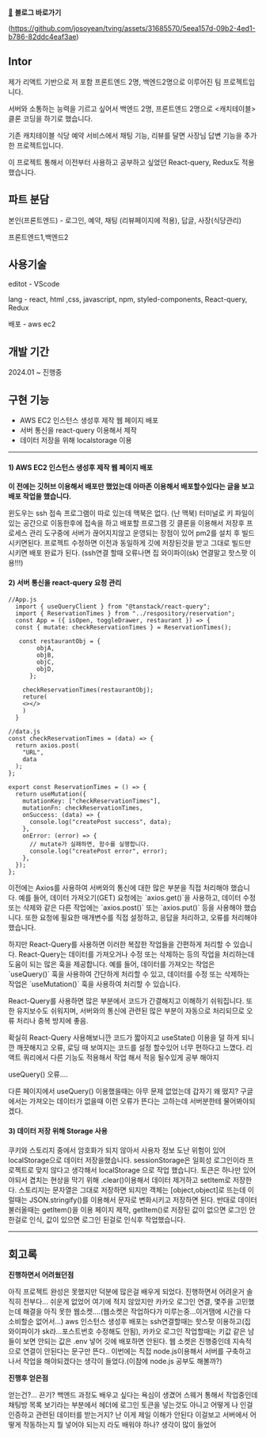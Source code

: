 [🔗](https://saltsoyeon.tistory.com/54)
**블로그 바로가기**

(https://github.com/josoyean/tving/assets/31685570/5eea157d-09b2-4ed1-b786-82ddc4eaf3ae)

## **Intor**

제가 리액트 기반으로 저 포함 프론트엔드 2명, 백엔드2명으로 이루어진 팀 프로젝트입니다.

서버와 소통하는 능력을 기르고 싶어서 백엔드 2명, 프론트엔드 2명으로 <캐치테이블> 클론 코딩을 하기로 했습니다.

기존 캐치테이블 식당 예약 서비스에서 채팅 기능, 리뷰를 달면 사장님 답변 기능을 추가한 프로젝트입니다.

이 프로젝트 통해서 이전부터 사용하고 공부하고 싶었던 React-query, Redux도 적용했습니다.

## **파트 분담**

본인(프론트엔드) - 로그인, 예약, 채팅 (리뷰페이지에 적용), 답글, 사장(식당관리)

프론트엔드1,백엔드2

## **사용기술**

editot - VScode

lang - react, html ,css, javascript, npm, styled-components, React-query, Redux

배포 - aws ec2

## **개발 기간**

2024.01 ~ 진행중

## **구현 기능**

-   AWS EC2 인스턴스 생성후 제작 웹 페이지 배포
-   서버 통신을 react-query 이용해서 제작
-   데이터 저장을 위해 localstorage 이용



---

#### **1) AWS EC2 인스턴스 생성후 제작 웹 페이지 배포**

**이 전에는 깃허브 이용해서 배포만 했었는데 아마존 이용해서 배포할수있다는 글을 보고 배포 작업을 했습니다.**

윈도우는 ssh 접속 프로그램이 따로 있는데 맥북은 없다. (난 맥북) 터미널로 키 파일이 있는 공간으로 이동한후에 접속을 하고 배포할 프로그램 깃 클론을 이용해서 저장후 프로세스 관리 도구중에 서버가 끊어지지않고 운영되는 장점이 있어 pm2를 설치 후 빌드 시키면된다. 프로젝트 수정하면 이전과 동일하게 깃에 저장된것을 받고 그대로 빌드만 시키면 배포 완료가 된다. (ssh연결 할때 오류나면 집 와이파이(sk) 연결말고 핫스팟 이용!!!)

#### **2) 서버 통신을 react-query 요청 관리**

```
//App.js
  import { useQueryClient } from "@tanstack/react-query";
  import { ReservationTimes } from "../respository/reservation";
  const App = ({ isOpen, toggleDrawer, restaurant }) => {
  const { mutate: checkReservationTimes } = ReservationTimes();

   const restaurantObj = {
        objA,
        objB,
        objC,
        objD,
      };

    checkReservationTimes(restaurantObj);
    reture(
    <></>
    )
  }

//data.js
const checkReservationTimes = (data) => {
  return axios.post(
    "URL",
    data
  );
};

export const ReservationTimes = () => {
  return useMutation({
    mutationKey: ["checkReservationTimes"],
    mutationFn: checkReservationTimes,
    onSuccess: (data) => {
      console.log("createPost success", data);
    },
    onError: (error) => {
      // mutate가 실패하면, 함수를 실행합니다.
      console.log("createPost error", error);
    },
  });
};
```

이전에는 Axios를 사용하여 서버와의 통신에 대한 많은 부분을 직접 처리해야 했습니다. 예를 들어, 데이터 가져오기(GET) 요청에는 \`axios.get()\`을 사용하고, 데이터 수정 또는 삭제와 같은 다른 작업에는 \`axios.post()\` 또는 \`axios.put()\` 등을 사용해야 했습니다. 또한 요청에 필요한 매개변수를 직접 설정하고, 응답을 처리하고, 오류를 처리해야 했습니다.

하지만 React-Query를 사용하면 이러한 복잡한 작업들을 간편하게 처리할 수 있습니다. React-Query는 데이터를 가져오거나 수정 또는 삭제하는 등의 작업을 처리하는데 도움이 되는 많은 훅을 제공합니다. 예를 들어, 데이터를 가져오는 작업은 \`useQuery()\` 훅을 사용하여 간단하게 처리할 수 있고, 데이터를 수정 또는 삭제하는 작업은 \`useMutation()\` 훅을 사용하여 처리할 수 있습니다.

React-Query를 사용하면 많은 부분에서 코드가 간결해지고 이해하기 쉬워집니다. 또한 유지보수도 쉬워지며, 서버와의 통신에 관련된 많은 부분이 자동으로 처리되므로 오류 처리나 중복 방지에 좋음. 

확실히 React-Query 사용해보니깐 코드가 짧아지고 useState() 이용을 덜 하게 되니깐 깨끗해지고 오류, 로딩 때 보여지는 코드를 설정 할수있어 너무 편하다고 느꼈다. 리액트 쿼리에서 다른 기능도 적용해서 작업 해서 적응 될수있게 공부 해야지

useQuery() 오류....

다른 페이지에서 useQuery() 이용했을때는 아무 문제 없었는데 갑자기 왜 떴지? 구글에서는 가져오는 데이터가 없을때 이런 오류가 뜬다는 고하는데 서버분한테 물어봐야되겠다.

#### **3) 데이터 저장 위해 Storage 사용**

쿠키와 스토리지 중에서 암호화가 되지 않아서 사용자 정보 도난 위험이 있어 localStorage으로 데이터 저장을했습니다. sessionStorage은 일회성 로그인이라 프로젝트로 맞지 않다고 생각해서 localStorage 으로 작업 했습니다. 토큰은 하나만 있어야되서 겹치는 현상을 막기 위해 .clear()이용해서 데이터 제거하고 setItem로 저장한다. 스토리지는 문자열은 그대로 저장하면 되지만 객체는 \[object,object\]로 뜨는데 이럴때는 JSON.stringify()를 이용해서 문자로 변화시키고 저장하면 된다. 반대로 데이터 불러올때는 getItem()을 이용 페이지 제작, getItem()로 저장된 값이 없으면 로그인 안 한걸로 인식, 값이 있으면 로그인 된걸로 인식후 작업했습니다.

---

## **회고록**

**진행하면서 어려웠던점**

아직 프로젝트 완성은 못했지만 덕분에 많은걸 배우게 되었다. 진행하면서 어려운거 솔직히 전부다... 쉬운게 없었어 여기에 적지 않았지만 카카오 로그인 연결, 몇주을 고민했는데 해결을 아직 못한 웹소켓....(웹소켓은 작업하다가 미루는중...이거땜에 시간을 다 소비할순 없어서...) aws 인스턴스 생성후 배포는 ssh연결할때는 핫스팟 이용하고(집 와이파이가 sk라...포스트번호 수정해도 안됨), 카카오 로그인 작업할때는 키값 같은 남들이 보면 안되는 값은 .env 넣어 깃에 배포하면 안된다. 웹 소켓은 진행중인데 지속적으로 연결이 안된다는 문구만 뜬다.. 이번에는 직접 node.js이용해서 서버를 구축하고 나서 작업을 해야되겠다는 생각이 들었다.(이참에 node.js 공부도 해볼까?)

**진행후 얻은점**

얻는건?... 끈기? 백엔드 과정도 배우고 싶다는 욕심이 생겼어 스웨거 통해서 작업중인데 채팅방 목록 보기라는 부분에서 헤더에 로그인 토큰을 넣는것도 아니고 어떻게 나 인걸 인증하고 관련된 데이터를 받는거지? 난 이게 제일 이해가 안된다 이걸보고 서버에서 어떻게 작동하는지 뭘 넣어야 되는지 라도 배워야 하나? 생각이 많이 들었어 
